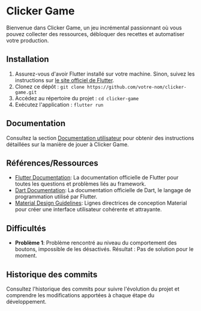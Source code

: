 # Clicker Game

Bienvenue dans Clicker Game, un jeu incrémental passionnant où vous pouvez collecter des ressources, débloquer des recettes et automatiser votre production.

## Installation

1. Assurez-vous d'avoir Flutter installé sur votre machine. Sinon, suivez les instructions sur [le site officiel de Flutter](https://flutter.dev/docs/get-started/install).
2. Clonez ce dépôt : `git clone https://github.com/votre-nom/clicker-game.git`
3. Accédez au répertoire du projet : `cd clicker-game`
4. Exécutez l'application : `flutter run`

## Documentation

Consultez la section [Documentation utilisateur](documentation-utilisateur.md) pour obtenir des instructions détaillées sur la manière de jouer à Clicker Game.

## Références/Ressources

- [Flutter Documentation](https://flutter.dev/docs): La documentation officielle de Flutter pour toutes les questions et problèmes liés au framework.
- [Dart Documentation](https://dart.dev/guides): La documentation officielle de Dart, le langage de programmation utilisé par Flutter.
- [Material Design Guidelines](https://material.io/design): Lignes directrices de conception Material pour créer une interface utilisateur cohérente et attrayante.

## Difficultés

- **Problème 1**: Problème rencontré au niveau du comportement des boutons, impossible de les désactivés.
  Résultat : Pas de solution pour le moment.

## Historique des commits

Consultez l'historique des commits pour suivre l'évolution du projet et comprendre les modifications apportées à chaque étape du développement.

